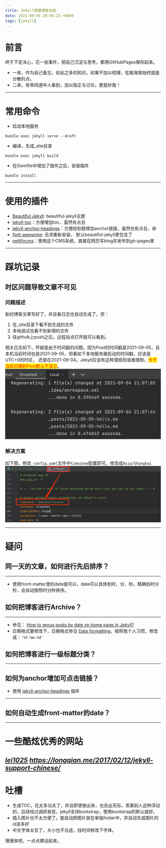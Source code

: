 ```yaml
---
title: Jekyll搭建博客总结
date: 2021-09-05 20:05:23 +0800
tags: [jekyll]
---
```

# 前言
终于下定决心，花一些事件，把自己沉淀与思考，都用GitHubPages保存起来。
* 一来，作为自己备忘，如此之多的知识，如果不加以梳理，在脑海里始终就是分散的点。
* 二来，有幸同道中人看到，加以指正与讨论，更是妙哉！

---

# 常用命令
- 启动本地服务
```shell
bundle exec jekyll serve --draft
```

- 编译，生成_site目录
```shell
bundle exec jekyll build
```

- 在Gemfile中增加了插件之后，安装插件
```shell
bundle install
```

---

# 使用的插件
- [Beautiful Jekyll](https://beautifuljekyll.com/): beautiful-jekyll主题
- [jekyll-toc](https://github.com/allejo/jekyll-toc)：方便增加toc，虽然有点丑
- [jekyll-anchor-headings](https://github.com/allejo/jekyll-anchor-headings)：方便给标题增加anchor链接，虽然也有点丑，😅
- [font-awesome](http://www.fontawesome.com.cn/icons/list/): 无须重新安装， 默认beautiful-jekyll里包含了
- [netlifycms](https://www.netlifycms.org/docs/add-to-your-site/#enable-identity-and-git-gateway)：使用这个CMS系统，直接在网页写blog并发布到gh-pages里
---

# 踩坑记录
## 时区问题导致文章不可见
### 问题描述
新的博客文章写好了，并且看日志也自动生成了，但：
1. 在_site目录下看不到生成的文件
2. 本地调试也看不到新增的文件
3. 往github上push之后，远程站点打开就可以看到。

相关日志如下，怀疑是由于时间戳的问题。因为Post的时间戳是2021-09-05，且本机当前时间也是2021-09-05，但看如下本地服务器启动的时间戳，应该是UTC+0的时区，
还是在2021-09-04。Jekyll应该有这种潜规则或者限制，<mark><font color=red>大于当前日期的Post默认不显示</font></mark>。
![site-generate-error.png](../assets/img/site-generate-error.png)
### 解决方案
如下图，修改`_config.yaml`文件中`timezone`配置即可，修改成`Asia/Shanghai`
![2021-09-05-jekyll-site-timezone-config-yaml.png](../assets/img/2021-09-05-jekyll-site-timezone-config-yaml.png)

---

# 疑问
## 同一天的文章，如何进行先后排序？
---
- 使用front-matter里的date就可以，date可以具体到时、分、秒。精确到时分秒，会自动按照时分秒排序。


## 如何把博客进行Archive？
***
- 参见： [How to group posts by date on home page in Jekyll?](https://stackoverflow.com/questions/18669143/how-to-group-posts-by-date-on-home-page-in-jekyll)
- 日期格式要修改下，日期格式参见 [Date formatting](https://learn.cloudcannon.com/jekyll/date-formatting/)，按照我个人习惯，修改成：`'%Y-%m-%d'`

## 如何把博客进行一级标题分类？
---


## 如何为anchor增加可点击链接？
- 使用 [jekyll-anchor-headings](https://github.com/allejo/jekyll-anchor-headings) 插件

---

## 如何自动生成front-matter的date？
---

# 一些酷炫优秀的网站
<i class="fas fa-code"> [lei1025](https://lei1025.github.io/posts/)</i>
<i class="fas fa-code"> https://longqian.me/2017/02/12/jekyll-support-chinese/ </i>
--- 

# 吐槽
* 生成TOC，花太多功夫了，并且即使做出来，也丑出天际，羡慕别人这种浮动的，后续经过调研发现，jekyll支持bootstrap，使用bootstrap的默认就好。
* 插入图片也不太方便了。能自动把图片放在单独folder中，并自动生成图片的id该多好
* 中文字体太丑了，大小也不合适，找时间修改下字体。

慢慢来吧，一点点建设起来。